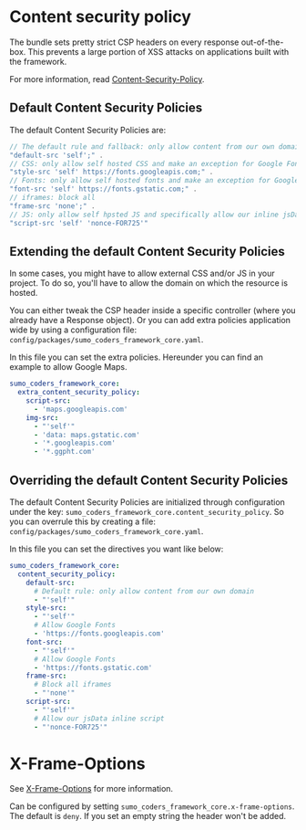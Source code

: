 # Content security policy

The bundle sets pretty strict CSP headers on every response out-of-the-box. This prevents a large portion of XSS attacks
on applications built with the framework.

For more information,
read [Content-Security-Policy](https://developer.mozilla.org/en-US/docs/Web/HTTP/Headers/Content-Security-Policy).

## Default Content Security Policies

The default Content Security Policies are:

```php
// The default rule and fallback: only allow content from our own domain
"default-src 'self';" .
// CSS: only allow self hosted CSS and make an exception for Google Fonts
"style-src 'self' https://fonts.googleapis.com;" .
// Fonts: only allow self hosted fonts and make an exception for Google Fonts
"font-src 'self' https://fonts.gstatic.com;" . 
// iframes: block all
"frame-src 'none';" . 
// JS: only allow self hpsted JS and specifically allow our inline jsData script with a nonce
"script-src 'self' 'nonce-FOR725'"
```


## Extending the default Content Security Policies

In some cases, you might have to allow external CSS and/or JS in your project. To do so, you'll have to allow the domain
on which the resource is hosted.

You can either tweak the CSP header inside a specific controller (where you already have a Response object). Or you can 
add extra policies application wide by using a configuration file: `config/packages/sumo_coders_framework_core.yaml`.

In this file you can set the extra policies. Hereunder you can find an example to allow Google Maps.

```yaml
sumo_coders_framework_core:
  extra_content_security_policy:
    script-src:
      - 'maps.googleapis.com'
    img-src:
      - "'self'"
      - 'data: maps.gstatic.com'
      - '*.googleapis.com'
      - '*.ggpht.com'

```


## Overriding the default Content Security Policies

The default Content Security Policies are initialized through configuration under the
key: `sumo_coders_framework_core.content_security_policy`. So you can overrule this by creating a
file: `config/packages/sumo_coders_framework_core.yaml`.

In this file you can set the directives you want like below:

```yaml
sumo_coders_framework_core:
  content_security_policy:
    default-src:
      # Default rule: only allow content from our own domain
      - "'self'"
    style-src:
      - "'self'"
      # Allow Google Fonts
      - 'https://fonts.googleapis.com'
    font-src:
      - "'self'"
      # Allow Google Fonts
      - 'https://fonts.gstatic.com'
    frame-src:
      # Block all iframes
      - "'none'"
    script-src:
      - "'self'"
      # Allow our jsData inline script
      - "'nonce-FOR725'"

```

# X-Frame-Options
See [X-Frame-Options](https://developer.mozilla.org/en-US/docs/Web/HTTP/Headers/X-Frame-Options) for more information.

Can be configured by setting `sumo_coders_framework_core.x-frame-options`. The default is `deny`. If you set an empty
string the header won't be added.
